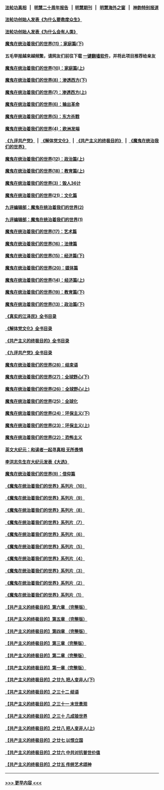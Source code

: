 #### [法轮功真相](https://github.com/gfw-breaker/truth/blob/master/README.md?t=0) &nbsp;&nbsp;|&nbsp;&nbsp; [明慧二十周年报告](https://github.com/gfw-breaker/mh-reports/blob/master/README.md?t=0) &nbsp;&nbsp;|&nbsp;&nbsp;[明慧期刊](https://github.com/gfw-breaker/mh-qikan) &nbsp;&nbsp;|&nbsp;&nbsp; [明慧海外之窗](https://github.com/gfw-breaker/mh-news/blob/master/README.md?t=0) &nbsp;&nbsp;|&nbsp;&nbsp; [神韵特别报道](https://github.com/gfw-breaker/mh-news/blob/master/shenyun.md?t=0)
#### [法轮功创始人发表《为什么要救度众生》](../pages/nsc422/n13975246.md?t=05301543) 
#### [法轮功创始人发表《为什么会有人类》](../pages/nsc422/n13912117.md?t=05301543) 
#### [魔鬼在统治着我们的世界(11)：家庭篇(下)](../pages/nsc422/n10440961.md?t=05301543) 
#### 五毛举报越来越频繁，请网友们前往下载 [一键翻墙软件](https://github.com/gfw-breaker/ssr-accounts)，并将此项目推荐给亲友
#### [魔鬼在统治着我们的世界(10)：家庭篇(上)](../pages/nsc422/n10435448.md?t=05301543) 
#### [魔鬼在统治着我们的世界(8)：渗透西方(下)](../pages/nsc422/n10429603.md?t=05301543) 
#### [魔鬼在统治着我们的世界(7)：渗透西方(上)](../pages/nsc422/n10426013.md?t=05301543) 
#### [魔鬼在统治着我们的世界(6)：输出革命](../pages/nsc422/n10421536.md?t=05301543) 
#### [魔鬼在统治着我们的世界(5)：东方杀戮](../pages/nsc422/n10417707.md?t=05301543) 
#### [魔鬼在统治着我们的世界(4)：欧洲发端](../pages/nsc422/n10414890.md?t=05301543) 
#### [《九评共产党》](https://github.com/begood0513/9ping.md/blob/master/README.md) &nbsp;|&nbsp; [《解体党文化》](../../../../jtdwh.md/blob/master/README.md)  &nbsp;|&nbsp; [《共产主义的终极目的》](../../../../gczydzjmd.md/blob/master/README.md) &nbsp;|&nbsp; [《魔鬼在统治我们的世界》](../../../../mgztzwmdsj.md/blob/master/README.md) 
#### [魔鬼在统治着我们的世界(12)：政治篇(上)](../pages/nsc422/n10444576.md?t=05301543) 
#### [魔鬼在统治着我们的世界(18)：教育篇(上)](../pages/nsc422/n10526970.md?t=05301543) 
#### [魔鬼在统治着我们的世界(3)：毁人36计](../pages/nsc422/n10411583.md?t=05301543) 
#### [魔鬼在统治着我们的世界(21)：文化篇](../pages/nsc422/n10597706.md?t=05301543) 
#### [九评编辑部：魔鬼在统治着我们的世界(2)](../pages/nsc422/n10410036.md?t=05301543) 
#### [九评编辑部：魔鬼在统治着我们的世界(1)](../pages/nsc422/n10406825.md?t=05301543) 
#### [魔鬼在统治着我们的世界(17)：艺术篇](../pages/nsc422/n10499093.md?t=05301543) 
#### [魔鬼在统治着我们的世界(16)：法律篇](../pages/nsc422/n10485969.md?t=05301543) 
#### [魔鬼在统治着我们的世界(15)：经济篇(下)](../pages/nsc422/n10469975.md?t=05301543) 
#### [魔鬼在统治着我们的世界(20)：媒体篇](../pages/nsc422/n10586579.md?t=05301543) 
#### [魔鬼在统治着我们的世界(14)：经济篇(上)](../pages/nsc422/n10457370.md?t=05301543) 
#### [魔鬼在统治着我们的世界(19)：教育篇(下)](../pages/nsc422/n10564808.md?t=05301543) 
#### [魔鬼在统治着我们的世界(13)：政治篇(下)](../pages/nsc422/n10448270.md?t=05301543) 
#### [《真实的江泽民》全书目录](../pages/nsc422/n13721399.md?t=05301543) 
#### [《解体党文化》全书目录](../pages/nsc422/n13721157.md?t=05301543) 
#### [《共产主义的终极目的》全书目录](../pages/nsc422/n13721048.md?t=05301543) 
#### [《九评共产党》全书目录](../pages/nsc422/n13708085.md?t=05301543) 
#### [魔鬼在统治着我们的世界(28)：结束语](../pages/nsc422/n10936246.md?t=05301543) 
#### [魔鬼在统治着我们的世界(27)：全球野心(下)](../pages/nsc422/n10928319.md?t=05301543) 
#### [魔鬼在统治着我们的世界(26)：全球野心(上)](../pages/nsc422/n10900318.md?t=05301543) 
#### [魔鬼在统治着我们的世界(25)：全球化](../pages/nsc422/n10788205.md?t=05301543) 
#### [魔鬼在统治着我们的世界(24)：环保主义(下)](../pages/nsc422/n10695307.md?t=05301543) 
#### [魔鬼在统治着我们的世界(23)：环保主义(上)](../pages/nsc422/n10688613.md?t=05301543) 
#### [魔鬼在统治着我们的世界(22)：恐怖主义](../pages/nsc422/n10614727.md?t=05301543) 
#### [英文大纪元：和读者一起寻真相 无所畏惧](../pages/nsc422/n12542027.md?t=05301543) 
#### [李洪志先生在大纪元发表《大选》](../pages/nsc422/n12534746.md?t=05301543) 
#### [魔鬼在统治着我们的世界(9)：信仰篇](../pages/nsc422/n10432159.md?t=05301543) 
#### [《魔鬼在统治着我们的世界》系列片（10）](../pages/nsc422/n12292670.md?t=05301543) 
#### [《魔鬼在统治着我们的世界》系列片（9）](../pages/nsc422/n12290859.md?t=05301543) 
#### [《魔鬼在统治着我们的世界》系列片（8）](../pages/nsc422/n12287445.md?t=05301543) 
#### [《魔鬼在统治着我们的世界》系列片（7）](../pages/nsc422/n12283425.md?t=05301543) 
#### [《魔鬼在统治着我们的世界》系列片（6）](../pages/nsc422/n12282314.md?t=05301543) 
#### [《魔鬼在统治着我们的世界》系列片（5）](../pages/nsc422/n12281419.md?t=05301543) 
#### [《魔鬼在统治着我们的世界》系列片（4）](../pages/nsc422/n12274024.md?t=05301543) 
#### [《魔鬼在统治着我们的世界》系列片（3）](../pages/nsc422/n12271322.md?t=05301543) 
#### [《魔鬼在统治着我们的世界》系列片（2）](../pages/nsc422/n12269049.md?t=05301543) 
#### [《魔鬼在统治着我们的世界》系列片（1）](../pages/nsc422/n12267575.md?t=05301543) 
#### [【共产主义的终极目的】第六章 （完整版）](../pages/nsc422/n11428913.md?t=05301543) 
#### [【共产主义的终极目的】第五章 （完整版）](../pages/nsc422/n11428912.md?t=05301543) 
#### [【共产主义的终极目的】第四章 （完整版）](../pages/nsc422/n11428907.md?t=05301543) 
#### [【共产主义的终极目的】第三章（完整版）](../pages/nsc422/n11428848.md?t=05301543) 
#### [【共产主义的终极目的】第二章（完整版）](../pages/nsc422/n11428831.md?t=05301543) 
#### [【共产主义的终极目的】第一章（完整版）](../pages/nsc422/n11417651.md?t=05301543) 
#### [【共产主义的终极目的】之廿九 把人变非人(下)](../pages/nsc422/n11344140.md?t=05301543) 
#### [【共产主义的终极目的】之三十二 结语](../pages/nsc422/n11360535.md?t=05301543) 
#### [【共产主义的终极目的】之三十一 末世景观](../pages/nsc422/n11351129.md?t=05301543) 
#### [【共产主义的终极目的】之三十 几成狼世界](../pages/nsc422/n11348280.md?t=05301543) 
#### [【共产主义的终极目的】之廿八 把人变非人(上)](../pages/nsc422/n11340492.md?t=05301543) 
#### [【共产主义的终极目的】之廿七 以恨立国](../pages/nsc422/n11336944.md?t=05301543) 
#### [【共产主义的终极目的】之廿六 中共对抗普世价值](../pages/nsc422/n11324785.md?t=05301543) 
#### [【共产主义的终极目的】之廿五 传统艺术颂神](../pages/nsc422/n11296396.md?t=05301543) 

----
#### [ >>> 更早内容 <<< ](../indexes/nsc422-earlier.md)
